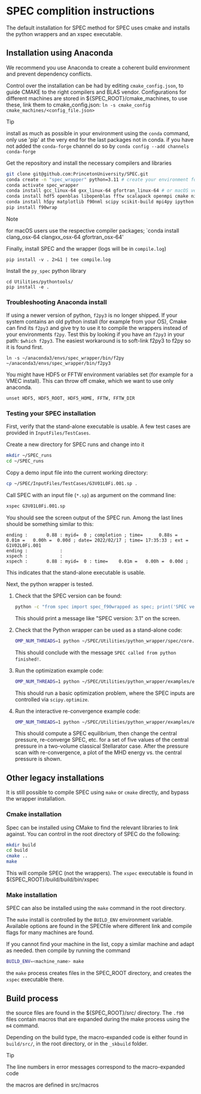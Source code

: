 # SPEC complition instructions

The default installation for SPEC method for SPEC uses cmake and installs
the python wrappers and an xspec executable. 

## Installation using Anaconda

We recommend you use Anaconda to create a coherent build environment and prevent 
dependency conflicts.

Control over the installation can be had by editing `cmake_config.json`, to guide 
CMAKE to the right compilers and BLAS vendor. 
Configurations for different machines are stored in ${SPEC_ROOT}/cmake_machines, 
to use these, link them to cmake_config.json: `ln -s cmake_config cmake_machines/<config_file.json>`

>[!TIP]
>install as much as possible in your environment using the `conda` command, 
>only use 'pip' at the very end for the last packages not in conda. 
>if you have not added the `conda-forge` channel do so by
>`conda config --add channels conda-forge`

Get the repository and install the necessary compilers and libraries
```bash
git clone git@github.com:PrincetonUniversity/SPEC.git 
conda create -n "spec_wrapper" python=3.11 # create your environment for SPEC
conda activate spec_wrapper
conda install gcc_linux-64 gxx_linux-64 gfortran_linux-64 # or macOS versions, see note below
conda install hdf5 openblas libopenblas fftw scalapack openmpi cmake ninja
conda install h5py matplotlib f90nml scipy scikit-build mpi4py ipython
pip install f90wrap
```

>[!NOTE]
> for macOS users use the respective compiler packages; 
> `conda install clang_osx-64 clangxx_osx-64 gfortran_osx-64'


Finally, install SPEC and the wrapper (logs will be in `compile.log`)
```
pip install -v . 2>&1 | tee compile.log
```

Install the `py_spec` python library
```
cd Utilities/pythontools/
pip install -e .
```

### Troubleshooting Anaconda install
If using a newer version of python, `f2py3` is no longer shipped. If your system contains an old python install (for example from your OS), Cmake can find its `f2py3` and give try to use it to compile the wrappers instead of your environments `f2py`. 
Test this by looking if you have an `f2py3` in your path: `$which f2py3`. 
The easiest workaround is to soft-link f2py3 to f2py so it is found first. 
```
ln -s ~/anaconda3/envs/spec_wrapper/bin/f2py ~/anaconda3/envs/spec_wrapper/bin/f2py3
```

You might have HDF5 or FFTW environment variables set (for example for a VMEC install). This can throw off cmake, which we want to use only anaconda. 
```
unset HDF5, HDF5_ROOT, HDF5_HOME, FFTW, FFTW_DIR
```



### Testing your SPEC installation

First, verify that the stand-alone executable is usable.
A few test cases are provided in `InputFiles/TestCases`.

Create a new directory for SPEC runs and change into it

```bash
mkdir ~/SPEC_runs
cd ~/SPEC_runs
```

Copy a demo input file into the current working directory:

```bash
cp ~/SPEC/InputFiles/TestCases/G3V01L0Fi.001.sp .
```

Call SPEC with an input file (`*.sp`) as argument on the command line:

```bash
xspec G3V01L0Fi.001.sp
```

You should see the screen output of the SPEC run.
Among the last lines should be something similar to this:

```
ending :       0.88 : myid=  0 ; completion ; time=      0.88s =     0.01m =   0.00h =  0.00d ; date= 2022/02/17 ; time= 17:35:33 ; ext = G1V02L0Fi.001                                               
ending :            : 
xspech :            :
xspech :       0.88 : myid=  0 : time=    0.01m =   0.00h =  0.00d ;
```

This indicates that the stand-alone executable is usable.

Next, the python wrapper is tested.

1. Check that the SPEC version can be found:
    
    ```bash
    python -c "from spec import spec_f90wrapped as spec; print('SPEC version: {:}'.format(spec.constants.version))"
    ```
    
    This should print a message like "SPEC version: 3.1" on the screen.
    
2. Check that the Python wrapper can be used as a stand-alone code:
    
    ```bash
    OMP_NUM_THREADS=1 python ~/SPEC/Utilities/python_wrapper/spec/core.py G3V01L0Fi.001.sp
    ```
    
    This should conclude with the message `SPEC called from python finished!`.
    
3. Run the optimization example code:
    
    ```bash
    OMP_NUM_THREADS=1 python ~/SPEC/Utilities/python_wrapper/examples/example.py
    ```
    
    This should run a basic optimization problem,
    where the SPEC inputs are controlled via `scipy.optimize`.
    
4. Run the interactive re-convergence example code:
    
    ```bash
    OMP_NUM_THREADS=1 python ~/SPEC/Utilities/python_wrapper/examples/example_2.py
    ```
    
    This should compute a SPEC equilibrium, then change the central pressure,
    re-converge SPEC, etc. for a set of five values of the central pressure
    in a two-volume classical Stellarator case.
    After the pressure scan with re-convergence,
    a plot of the MHD energy vs. the central pressure is shown.


## Other legacy installations
It is still possible to compile SPEC using `make` or `cmake` directly, and bypass the wrapper installation. 

### Cmake installation
Spec can be installed using CMake to find the relevant libraries to link against. 
You can control 
in the root directory of SPEC do the following: 
```bash
mkdir build
cd build
cmake ..
make
```
This will compile SPEC (not the wrappers). The `xspec` executable is found in ${SPEC_ROOT}/build/build/bin/xspec

### Make installation
SPEC can also be installed using the `make` command in the root directory. 

The `make` install is controlled by the `BUILD_ENV` environment variable. 
Available options are found in the SPECfile
where different link and compile flags for many machines are found. 

If you cannot find your machine in the list, copy a similar machine and adapt as needed. 
then compile by running the command

```bash
BUILD_ENV=<machine_name> make
```

the `make` process creates files in the SPEC_ROOT directory, and creates the `xspec` executable there. 


## Build process
the source files are found in the ${SPEC_ROOT}/src/ directory. 
The `.f90` files contain macros that are expanded during the make process using the `m4` command. 

Depending on the build type, the macro-expanded code is either found in `build/src/`, in the root directory, or in the `_skbuild` folder. 

>[!TIP]
>The line numbers in error messages correspond to the macro-expanded code

the macros are defined in src/macros

